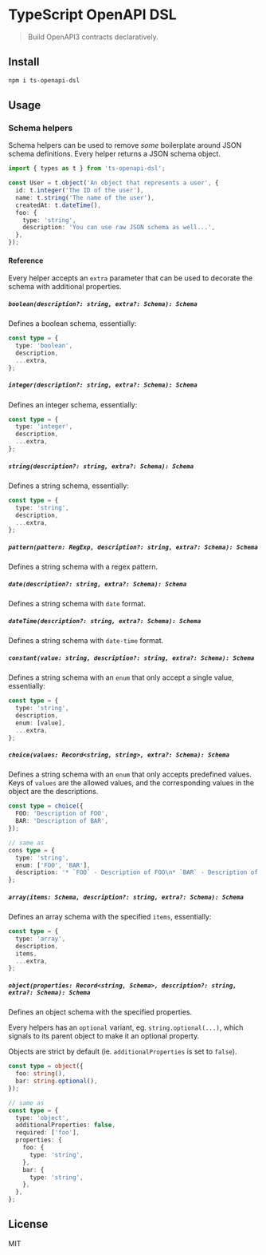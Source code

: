 # TypeScript OpenAPI DSL

> Build OpenAPI3 contracts declaratively.

## Install

```sh
npm i ts-openapi-dsl
```

## Usage

### Schema helpers

Schema helpers can be used to remove _some_ boilerplate around JSON schema
definitions. Every helper returns a JSON schema object.

```ts
import { types as t } from 'ts-openapi-dsl';

const User = t.object('An object that represents a user', {
  id: t.integer('The ID of the user'),
  name: t.string('The name of the user'),
  createdAt: t.dateTime(),
  foo: {
    type: 'string',
    description: 'You can use raw JSON schema as well...',
  },
});
```

#### Reference

Every helper accepts an `extra` parameter that can be used to decorate the schema with additional properties.

##### `boolean(description?: string, extra?: Schema): Schema`

Defines a boolean schema, essentially:

```ts
const type = {
  type: 'boolean',
  description,
  ...extra,
};
```

##### `integer(description?: string, extra?: Schema): Schema`

Defines an integer schema, essentially:

```ts
const type = {
  type: 'integer',
  description,
  ...extra,
};
```

##### `string(description?: string, extra?: Schema): Schema`

Defines a string schema, essentially:

```ts
const type = {
  type: 'string',
  description,
  ...extra,
};
```

##### `pattern(pattern: RegExp, description?: string, extra?: Schema): Schema`

Defines a string schema with a regex pattern.

##### `date(description?: string, extra?: Schema): Schema`

Defines a string schema with `date` format.

##### `dateTime(description?: string, extra?: Schema): Schema`

Defines a string schema with `date-time` format.

##### `constant(value: string, description?: string, extra?: Schema): Schema`

Defines a string schema with an `enum` that only accept a single value, essentially:

```ts
const type = {
  type: 'string',
  description,
  enum: [value],
  ...extra,
};
```

##### `choice(values: Record<string, string>, extra?: Schema): Schema`

Defines a string schema with an `enum` that only accepts predefined values. Keys of `values` are the allowed values, and the corresponding values in the object are the descriptions.

```ts
const type = choice({
  FOO: 'Description of FOO',
  BAR: 'Description of BAR',
});

// same as
cons type = {
  type: 'string',
  enum: ['FOO', 'BAR'],
  description: '* `FOO` - Description of FOO\n* `BAR` - Description of BAR',
};
```

##### `array(items: Schema, description?: string, extra?: Schema): Schema`

Defines an array schema with the specified `items`, essentially:

```ts
const type = {
  type: 'array',
  description,
  items,
  ...extra,
};
```

##### `object(properties: Record<string, Schema>, description?: string, extra?: Schema): Schema`

Defines an object schema with the specified properties.

Every helpers has an `optional` variant, eg. `string.optional(...)`, which signals to its parent object to make it an optional property.

Objects are strict by default (ie. `additionalProperties` is set to `false`).

```ts
const type = object({
  foo: string(),
  bar: string.optional(),
});

// same as
const type = {
  type: 'object',
  additionalProperties: false,
  required: ['foo'],
  properties: {
    foo: {
      type: 'string',
    },
    bar: {
      type: 'string',
    },
  },
};
```

## License

MIT
